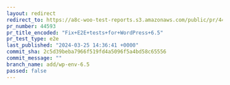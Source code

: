 ```yaml
---
layout: redirect
redirect_to: https://a8c-woo-test-reports.s3.amazonaws.com/public/pr/44593/e2e/index.html
pr_number: 44593
pr_title_encoded: "Fix+E2E+tests+for+WordPress+6.5"
pr_test_type: e2e
last_published: "2024-03-25 14:36:41 +0000"
commit_sha: 2c5d39beba7966f519fd4a5096f5a4bd58c65556
commit_message: ""
branch_name: add/wp-env-6.5
passed: false
---
```

